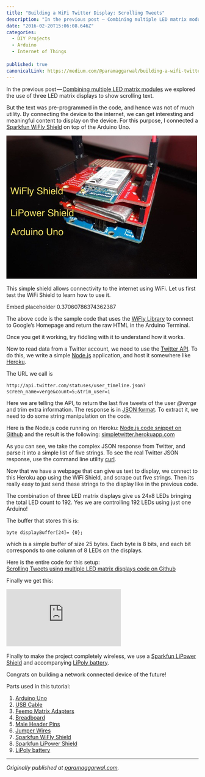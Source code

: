 ```yaml
---
title: "Building a WiFi Twitter Display: Scrolling Tweets"
description: "In the previous post — Combining multiple LED matrix modules we explored the use of three LED matrix displays to show scrolling text. But the text was pre-programmed in the code, and hence was not of…"
date: "2016-02-20T15:06:08.646Z"
categories: 
  - DIY Projects
  - Arduino
  - Internet of Things

published: true
canonicalLink: https://medium.com/@paramaggarwal/building-a-wifi-twitter-display-scrolling-tweets-7788d20ffbd3
---
```


In the previous post — [Combining multiple LED matrix modules](http://www.paramaggarwal.com/post/35136243259/combining-multiple-led-matrix-modules) we explored the use of three LED matrix displays to show scrolling text.

But the text was pre-programmed in the code, and hence was not of much utility. By connecting the device to the internet, we can get interesting and meaningful content to display on the device. For this purpose, I connected a [Sparkfun WiFly Shield](http://t.umblr.com/redirect?z=http%3A%2F%2Fwww.feemo.in%2Fproduct%2FWiFly-Shield-id-28907.html&t=Zjc4OTA0MGE5Nzk1MThjNjQ5Yzk5MzgwZmYzZGI2ZmQ1ZTIyZjczNCxzZDZIWGNyNg%3D%3D) on top of the Arduino Uno.

![](./asset-1.jpg)

This simple shield allows connectivity to the internet using WiFi. Let us first test the WiFi Shield to learn how to use it.

Embed placeholder 0.37060786374362387

The above code is the sample code that uses the [WiFly Library](http://t.umblr.com/redirect?z=https%3A%2F%2Fgithub.com%2Fsparkfun%2FWiFly-Shield&t=MzA3ZDg3OGM4ZDQzYWJlMjNkMzI1YTNlOTBjY2EwNjM5NTQ0NjBlMCxzZDZIWGNyNg%3D%3D) to connect to Google’s Homepage and return the raw HTML in the Arduino Terminal.

Once you get it working, try fiddling with it to understand how it works.

Now to read data from a Twitter account, we need to use the [Twitter API](http://t.umblr.com/redirect?z=https%3A%2F%2Fdev.twitter.com%2Fdocs%2Fapi%2F1.1%2Fget%2Fstatuses%2Fuser_timeline&t=NmU2ODJkNGU2ZWRlNDRmMGM5NTI3MzY2MzI0ZDc1MWY2MDg1MmVjZCxzZDZIWGNyNg%3D%3D). To do this, we write a simple [Node.js](http://t.umblr.com/redirect?z=http%3A%2F%2Fen.wikipedia.org%2Fwiki%2FNode.js&t=Y2YyMWU2ZmEwNzVmNTQwNTNhNWM4Yzk4ZTM1YTc1YjE0ZmNmZDc2YSxzZDZIWGNyNg%3D%3D) application, and host it somewhere like [Heroku](http://t.umblr.com/redirect?z=http%3A%2F%2Fen.wikipedia.org%2Fwiki%2FHeroku&t=N2JlZDE2OGQzZWQxNTczMmQzNGFiMWY5NDdmMjhiZTYzOGRlYmM0ZSxzZDZIWGNyNg%3D%3D).

The URL we call is

```
http://api.twitter.com/statuses/user_timeline.json?screen_name=verge&count=5;&trim_user=1
```

Here we are telling the API, to return the last five tweets of the user _@verge_ and trim extra information. The response is in [JSON format](http://t.umblr.com/redirect?z=http%3A%2F%2Fen.wikipedia.org%2Fwiki%2FJSON&t=MTBlZDM2MWI2YjMxNDg0NzlmNzRlMTlhYzVhOGRjMDljNGNiNjExMCxzZDZIWGNyNg%3D%3D). To extract it, we need to do some string manipulation on the code.

Here is the Node.js code running on Heroku: [Node.js code snippet on Github](http://t.umblr.com/redirect?z=https%3A%2F%2Fgist.github.com%2F3206393&t=MjliYWFjNzEwOWFiMDM3ZmFmZTU3ZmM5ZTdmYzA4OGZmYmQzMDU2MCxzZDZIWGNyNg%3D%3D) and the result is the following: [simpletwitter.herokuapp.com](http://t.umblr.com/redirect?z=http%3A%2F%2Fsimpletwitter.herokuapp.com&t=OWZhMzliNzM5MWE5YWZmZGNhNDk1NWY3YmE2M2FjYTVhMDEwYWViNSxzZDZIWGNyNg%3D%3D)

As you can see, we take the complex JSON response from Twitter, and parse it into a simple list of five strings. To see the real Twitter JSON response, use the command line utility [curl](http://t.umblr.com/redirect?z=http%3A%2F%2Fen.wikipedia.org%2Fwiki%2FCURL&t=NmFkZGFlZTMxZDA2YmIzMzY0NmQ3M2M5MjRiNWZkZjNlYWJlOWVhZCxzZDZIWGNyNg%3D%3D).

Now that we have a webpage that can give us text to display, we connect to this Heroku app using the WiFi Shield, and scrape out five strings. Then its really easy to just send these strings to the display like in the previous code.

The combination of three LED matrix displays give us 24x8 LEDs bringing the total LED count to 192. Yes we are controlling 192 LEDs using just one Arduino!

The buffer that stores this is:

```
byte displayBuffer[24]= {0};
```

which is a simple buffer of size 25 bytes. Each byte is 8 bits, and each bit corresponds to one column of 8 LEDs on the displays.

Here is the entire code for this setup:  
[Scrolling Tweets using multiple LED matrix displays code on Github](http://t.umblr.com/redirect?z=https%3A%2F%2Fgist.github.com%2F3737606&t=YjFjMTk5Y2I3ZWJhOTlkMDMzNGE2OGUyNTc4ZWVlNDFkN2ZiZDIzYixzZDZIWGNyNg%3D%3D)

Finally we get this:

<Embed src="https://player.vimeo.com/video/49606294" height={360} width={640} />

Finally to make the project completely wireless, we use a [Sparkfun LiPower Shield](http://t.umblr.com/redirect?z=http%3A%2F%2Fwww.feemo.in%2Fproduct%2FSparkfun-LiPower-Shield-id-28908.html&t=NTVjYTgzYjdiMjBiMjhjMGU4MWE3MWRiMDk3YjhmNDRlMTU2YWUxMyxzZDZIWGNyNg%3D%3D) and accompanying [LiPoly battery](http://t.umblr.com/redirect?z=http%3A%2F%2Fwww.feemo.in%2Fproduct%2FPolymer-Lithium-Ion-Battery---1000mAh-id-48189.html&t=MDBhYWRlZDUyYjVjYzkxODQ5NDk2MTk4OTlkY2E5NWY1ZTQ5ZWIwNixzZDZIWGNyNg%3D%3D).

Congrats on building a network connected device of the future!

Parts used in this tutorial:

1.  [Arduino Uno](http://t.umblr.com/redirect?z=http%3A%2F%2Fwww.feemo.in%2Fproduct%2FArduino-Uno---R3-id-28855.html&t=MGEzZjI4YjM3Zjk4ZTZlNWE3NjI0M2NmNWMxODUxOGM4ZTNjY2I3YSxzZDZIWGNyNg%3D%3D)
2.  [USB Cable](http://t.umblr.com/redirect?z=http%3A%2F%2Fwww.feemo.in%2Fproduct%2FUSB-Cable-A-to-B--for-Arduino--id-36712.html&t=MjljZGIwMjhjMDE2NDY0MWE0N2FkMTliNzEzYjg1MjBkOWZiYWNhYSxzZDZIWGNyNg%3D%3D)
3.  [Feemo Matrix Adapters](http://t.umblr.com/redirect?z=http%3A%2F%2Fwww.feemo.in%2Fproduct%2FFeemo-Matrix-Adapter-id-47758.html&t=NmRmZTRjODg2ZDcxN2E5MjcyZDBjZDJlMzNhZDM5MTMzNTE1YzY2MixzZDZIWGNyNg%3D%3D)
4.  [Breadboard](http://t.umblr.com/redirect?z=http%3A%2F%2Fwww.feemo.in%2Fproduct%2FBreadboard-id-36708.html&t=MTJlNDA3MWU1ZWIzODRjYWRkNzczOWEzNTliMzExMjg3MjkxMzYyMyxzZDZIWGNyNg%3D%3D)
5.  [Male Header Pins](http://t.umblr.com/redirect?z=http%3A%2F%2Fwww.feemo.in%2Fproduct%2FHeader-Pins---Male-id-36706.html&t=YzhmMDhjMzk2NGUwOGJjNzkyZTZhY2VlOGRlZWEwMjFlZDFiOTZhYSxzZDZIWGNyNg%3D%3D)
6.  [Jumper Wires](http://t.umblr.com/redirect?z=http%3A%2F%2Fwww.feemo.in%2Fproduct%2FJumper-Wires---Pack-of-10-id-36704.html&t=MmJiZGExYTYyODQ3M2M1NmM4NDQ3Y2U1YzEwYTI2NjEwOThlYzkxYSxzZDZIWGNyNg%3D%3D)
7.  [Sparkfun WiFly Shield](http://t.umblr.com/redirect?z=http%3A%2F%2Fwww.feemo.in%2Fproduct%2FWiFly-Shield-id-28907.html&t=Zjc4OTA0MGE5Nzk1MThjNjQ5Yzk5MzgwZmYzZGI2ZmQ1ZTIyZjczNCxzZDZIWGNyNg%3D%3D)
8.  [Sparkfun LiPower Shield](http://t.umblr.com/redirect?z=http%3A%2F%2Fwww.feemo.in%2Fproduct%2FSparkfun-LiPower-Shield-id-28908.html&t=NTVjYTgzYjdiMjBiMjhjMGU4MWE3MWRiMDk3YjhmNDRlMTU2YWUxMyxzZDZIWGNyNg%3D%3D)
9.  [LiPoly battery](http://t.umblr.com/redirect?z=http%3A%2F%2Fwww.feemo.in%2Fproduct%2FPolymer-Lithium-Ion-Battery---1000mAh-id-48189.html&t=MDBhYWRlZDUyYjVjYzkxODQ5NDk2MTk4OTlkY2E5NWY1ZTQ5ZWIwNixzZDZIWGNyNg%3D%3D)

---

_Originally published at_ [_paramaggarwal.com_](http://paramaggarwal.com/post/35136311465/building-a-wifi-twitter-display-scrolling-tweets)_._